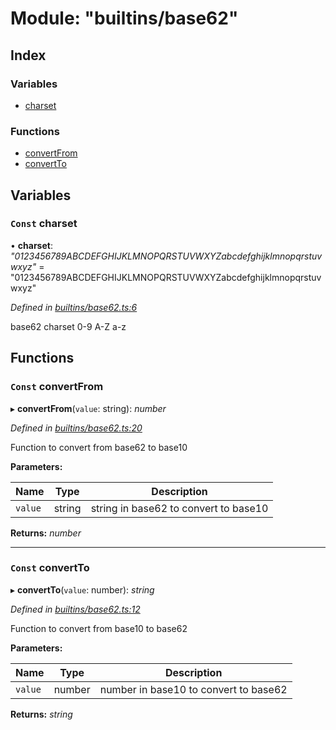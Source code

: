 
# Module: "builtins/base62"

## Index

### Variables

* [charset](_builtins_base62_.md#const-charset)

### Functions

* [convertFrom](_builtins_base62_.md#const-convertfrom)
* [convertTo](_builtins_base62_.md#const-convertto)

## Variables

### <a id="const-charset" name="const-charset"></a> `Const` charset

• **charset**: *"0123456789ABCDEFGHIJKLMNOPQRSTUVWXYZabcdefghijklmnopqrstuvwxyz"* = "0123456789ABCDEFGHIJKLMNOPQRSTUVWXYZabcdefghijklmnopqrstuvwxyz"

*Defined in [builtins/base62.ts:6](https://github.com/nvitaterna/bconvert/blob/master/src/builtins/base62.ts#L6)*

base62 charset 0-9 A-Z a-z

## Functions

### <a id="const-convertfrom" name="const-convertfrom"></a> `Const` convertFrom

▸ **convertFrom**(`value`: string): *number*

*Defined in [builtins/base62.ts:20](https://github.com/nvitaterna/bconvert/blob/master/src/builtins/base62.ts#L20)*

Function to convert from base62 to base10

**Parameters:**

Name | Type | Description |
------ | ------ | ------ |
`value` | string | string in base62 to convert to base10  |

**Returns:** *number*

___

### <a id="const-convertto" name="const-convertto"></a> `Const` convertTo

▸ **convertTo**(`value`: number): *string*

*Defined in [builtins/base62.ts:12](https://github.com/nvitaterna/bconvert/blob/master/src/builtins/base62.ts#L12)*

Function to convert from base10 to base62

**Parameters:**

Name | Type | Description |
------ | ------ | ------ |
`value` | number | number in base10 to convert to base62  |

**Returns:** *string*
